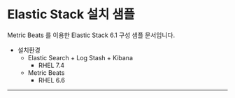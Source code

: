 # Elastic Stack 설치 샘플

Metric Beats 를 이용한 Elastic Stack 6.1 구성 샘플 문서입니다.

* 설치환경
    * Elastic Search + Log Stash + Kibana
        * RHEL 7.4
    * Metric Beats
        * RHEL 6.6
---

